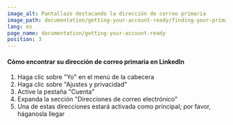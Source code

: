 ```yaml
---
image_alt: Pantallazo destacando la dirección de correo primaria
image_path: documentation/getting-your-account-ready/finding-your-primary-mail-address.jpg
lang: es
page_name: documentation/getting-your-account-ready
position: 3
---
```

#### Cómo encontrar su dirección de correo primaria en LinkedIn

1. Haga clic sobre "Yo" en el menú de la cabecera
2. Haga clic sobre "Ajustes y privacidad"
3. Active la pestaña "Cuenta"
4. Expanda la sección "Direcciones de correo electrónico"
5. Una de estas direcciones estará activada como principal; por favor, háganosla llegar
